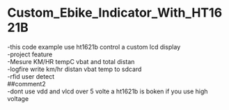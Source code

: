 # Custom_Ebike_Indicator_With_HT1621B
-this code example use ht1621b control a custom lcd display\
-project feature\
 -Mesure KM/HR tempC vbat and total distan\
 -logfire write km/hr distan vbat temp to sdcard\
 -rfid user detect\
##comment2\
-dont use vdd and vlcd over 5 volte a ht1621b is boken if you use high voltage
